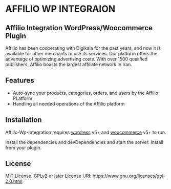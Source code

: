 # AFFILIO WP INTEGRAION
## Affilio Integration WordPress/Woocommerce Plugin

Affilio has been cooperating with Digikala for the past years, and now it is available for other merchants to use its services. Our platform offers the advantage of optimizing advertising costs. With over 1500 qualified publishers, Affilio boasts the largest affiliate network in Iran.

## Features

- Auto-sync your products, categories, orders, and users by the Affilio PLatform
- Handling all needed operations of the Affilio platform

## Installation

Affilio-Wp-Integration requires [wordress](https://wordpress.org/) v5+ and  [woocommerce](https://woocommerce.org/) v5+ to run.

Install the dependencies and devDependencies and start the server. 
Install from your plugin.

## License

MIT
License: GPLv2 or later
License URI: https://www.gnu.org/licenses/gpl-2.0.html
